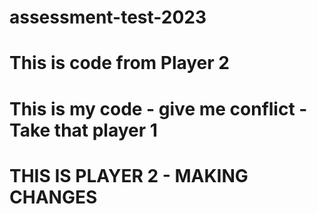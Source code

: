 # assessment-test-2023

# This is code from Player 2
# This is my code - give me conflict - Take that player 1
# THIS IS PLAYER 2 - MAKING CHANGES

